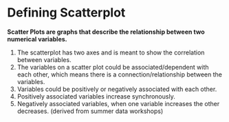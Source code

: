 # Defining Scatterplot
**Scatter Plots are graphs that describe the relationship between two numerical variables.** 
1. The scatterplot has two axes and is meant to show the correlation between variables.
2. The variables on a scatter plot could be associated/dependent with each other, which means there is a connection/relationship between the variables. 
3. Variables could be positively or negatively associated with each other. 
4. Positively associated variables increase synchronously. 
5. Negatively associated variables, when one variable increases the other decreases.
(derived from summer data workshops)
